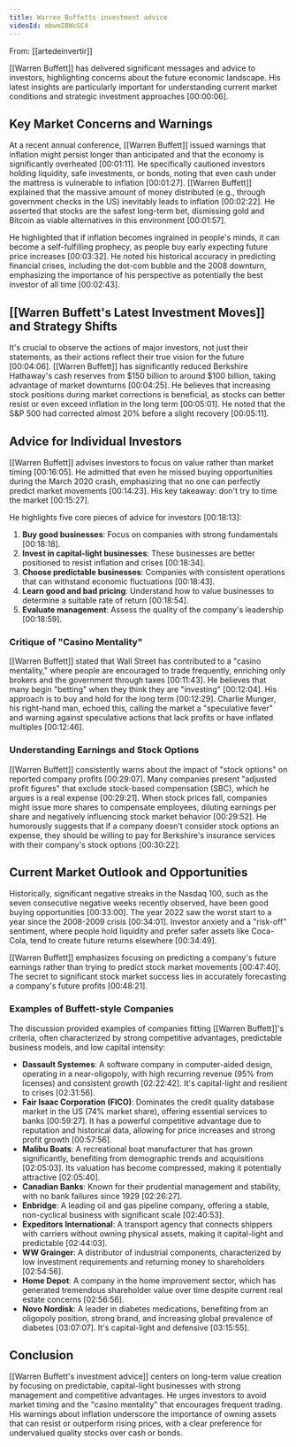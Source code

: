 ```yaml
---
title: Warren Buffetts investment advice
videoId: mbwmIBWcGC4
---
```


From: [[artedeinvertir]] <br/> 

[[Warren Buffett]] has delivered significant messages and advice to investors, highlighting concerns about the future economic landscape. His latest insights are particularly important for understanding current market conditions and strategic investment approaches <a class="yt-timestamp" data-t="00:00:06">[00:00:06]</a>.

## Key Market Concerns and Warnings

At a recent annual conference, [[Warren Buffett]] issued warnings that inflation might persist longer than anticipated and that the economy is significantly overheated <a class="yt-timestamp" data-t="00:01:11">[00:01:11]</a>. He specifically cautioned investors holding liquidity, safe investments, or bonds, noting that even cash under the mattress is vulnerable to inflation <a class="yt-timestamp" data-t="00:01:27">[00:01:27]</a>. [[Warren Buffett]] explained that the massive amount of money distributed (e.g., through government checks in the US) inevitably leads to inflation <a class="yt-timestamp" data-t="00:02:22">[00:02:22]</a>. He asserted that stocks are the safest long-term bet, dismissing gold and Bitcoin as viable alternatives in this environment <a class="yt-timestamp" data-t="00:01:57">[00:01:57]</a>.

He highlighted that if inflation becomes ingrained in people's minds, it can become a self-fulfilling prophecy, as people buy early expecting future price increases <a class="yt-timestamp" data-t="00:03:32">[00:03:32]</a>. He noted his historical accuracy in predicting financial crises, including the dot-com bubble and the 2008 downturn, emphasizing the importance of his perspective as potentially the best investor of all time <a class="yt-timestamp" data-t="00:02:43">[00:02:43]</a>.

## [[Warren Buffett's Latest Investment Moves]] and Strategy Shifts

It's crucial to observe the actions of major investors, not just their statements, as their actions reflect their true vision for the future <a class="yt-timestamp" data-t="00:04:06">[00:04:06]</a>. [[Warren Buffett]] has significantly reduced Berkshire Hathaway's cash reserves from $150 billion to around $100 billion, taking advantage of market downturns <a class="yt-timestamp" data-t="00:04:25">[00:04:25]</a>. He believes that increasing stock positions during market corrections is beneficial, as stocks can better resist or even exceed inflation in the long term <a class="yt-timestamp" data-t="00:05:01">[00:05:01]</a>. He noted that the S&P 500 had corrected almost 20% before a slight recovery <a class="yt-timestamp" data-t="00:05:11">[00:05:11]</a>.

## Advice for Individual Investors

[[Warren Buffett]] advises investors to focus on value rather than market timing <a class="yt-timestamp" data-t="00:16:05">[00:16:05]</a>. He admitted that even he missed buying opportunities during the March 2020 crash, emphasizing that no one can perfectly predict market movements <a class="yt-timestamp" data-t="00:14:23">[00:14:23]</a>. His key takeaway: don't try to time the market <a class="yt-timestamp" data-t="00:15:27">[00:15:27]</a>.

He highlights five core pieces of advice for investors <a class="yt-timestamp" data-t="00:18:13">[00:18:13]</a>:
1.  **Buy good businesses**: Focus on companies with strong fundamentals <a class="yt-timestamp" data-t="00:18:18">[00:18:18]</a>.
2.  **Invest in capital-light businesses**: These businesses are better positioned to resist inflation and crises <a class="yt-timestamp" data-t="00:18:34">[00:18:34]</a>.
3.  **Choose predictable businesses**: Companies with consistent operations that can withstand economic fluctuations <a class="yt-timestamp" data-t="00:18:43">[00:18:43]</a>.
4.  **Learn good and bad pricing**: Understand how to value businesses to determine a suitable rate of return <a class="yt-timestamp" data-t="00:18:54">[00:18:54]</a>.
5.  **Evaluate management**: Assess the quality of the company's leadership <a class="yt-timestamp" data-t="00:18:59">[00:18:59]</a>.

### Critique of "Casino Mentality"

[[Warren Buffett]] stated that Wall Street has contributed to a "casino mentality," where people are encouraged to trade frequently, enriching only brokers and the government through taxes <a class="yt-timestamp" data-t="00:11:43">[00:11:43]</a>. He believes that many begin "betting" when they think they are "investing" <a class="yt-timestamp" data-t="00:12:04">[00:12:04]</a>. His approach is to buy and hold for the long term <a class="yt-timestamp" data-t="00:12:29">[00:12:29]</a>. Charlie Munger, his right-hand man, echoed this, calling the market a "speculative fever" and warning against speculative actions that lack profits or have inflated multiples <a class="yt-timestamp" data-t="00:12:46">[00:12:46]</a>.

### Understanding Earnings and Stock Options

[[Warren Buffett]] consistently warns about the impact of "stock options" on reported company profits <a class="yt-timestamp" data-t="00:29:07">[00:29:07]</a>. Many companies present "adjusted profit figures" that exclude stock-based compensation (SBC), which he argues is a real expense <a class="yt-timestamp" data-t="00:29:21">[00:29:21]</a>. When stock prices fall, companies might issue more shares to compensate employees, diluting earnings per share and negatively influencing stock market behavior <a class="yt-timestamp" data-t="00:29:52">[00:29:52]</a>. He humorously suggests that if a company doesn't consider stock options an expense, they should be willing to pay for Berkshire's insurance services with their company's stock options <a class="yt-timestamp" data-t="00:30:22">[00:30:22]</a>.

## Current Market Outlook and Opportunities

Historically, significant negative streaks in the Nasdaq 100, such as the seven consecutive negative weeks recently observed, have been good buying opportunities <a class="yt-timestamp" data-t="00:33:00">[00:33:00]</a>. The year 2022 saw the worst start to a year since the 2008-2009 crisis <a class="yt-timestamp" data-t="00:34:01">[00:34:01]</a>. Investor anxiety and a "risk-off" sentiment, where people hold liquidity and prefer safer assets like Coca-Cola, tend to create future returns elsewhere <a class="yt-timestamp" data-t="00:34:49">[00:34:49]</a>.

[[Warren Buffett]] emphasizes focusing on predicting a company's future earnings rather than trying to predict stock market movements <a class="yt-timestamp" data-t="00:47:40">[00:47:40]</a>. The secret to significant stock market success lies in accurately forecasting a company's future profits <a class="yt-timestamp" data-t="00:48:21">[00:48:21]</a>.

### Examples of Buffett-style Companies

The discussion provided examples of companies fitting [[Warren Buffett]]'s criteria, often characterized by strong competitive advantages, predictable business models, and low capital intensity:

*   **Dassault Systemes**: A software company in computer-aided design, operating in a near-oligopoly, with high recurring revenue (95% from licenses) and consistent growth <a class="yt-timestamp" data-t="02:22:42">[02:22:42]</a>. It's capital-light and resilient to crises <a class="yt-timestamp" data-t="02:31:56">[02:31:56]</a>.
*   **Fair Isaac Corporation (FICO)**: Dominates the credit quality database market in the US (74% market share), offering essential services to banks <a class="yt-timestamp" data-t="00:59:27">[00:59:27]</a>. It has a powerful competitive advantage due to reputation and historical data, allowing for price increases and strong profit growth <a class="yt-timestamp" data-t="00:57:56">[00:57:56]</a>.
*   **Malibu Boats**: A recreational boat manufacturer that has grown significantly, benefiting from demographic trends and acquisitions <a class="yt-timestamp" data-t="02:05:03">[02:05:03]</a>. Its valuation has become compressed, making it potentially attractive <a class="yt-timestamp" data-t="02:05:40">[02:05:40]</a>.
*   **Canadian Banks**: Known for their prudential management and stability, with no bank failures since 1929 <a class="yt-timestamp" data-t="02:26:27">[02:26:27]</a>.
*   **Enbridge**: A leading oil and gas pipeline company, offering a stable, non-cyclical business with significant scale <a class="yt-timestamp" data-t="02:40:53">[02:40:53]</a>.
*   **Expeditors International**: A transport agency that connects shippers with carriers without owning physical assets, making it capital-light and predictable <a class="yt-timestamp" data-t="02:44:03">[02:44:03]</a>.
*   **WW Grainger**: A distributor of industrial components, characterized by low investment requirements and returning money to shareholders <a class="yt-timestamp" data-t="02:54:56">[02:54:56]</a>.
*   **Home Depot**: A company in the home improvement sector, which has generated tremendous shareholder value over time despite current real estate concerns <a class="yt-timestamp" data-t="02:56:56">[02:56:56]</a>.
*   **Novo Nordisk**: A leader in diabetes medications, benefiting from an oligopoly position, strong brand, and increasing global prevalence of diabetes <a class="yt-timestamp" data-t="03:07:07">[03:07:07]</a>. It's capital-light and defensive <a class="yt-timestamp" data-t="03:15:55">[03:15:55]</a>.

## Conclusion

[[Warren Buffett's investment advice]] centers on long-term value creation by focusing on predictable, capital-light businesses with strong management and competitive advantages. He urges investors to avoid market timing and the "casino mentality" that encourages frequent trading. His warnings about inflation underscore the importance of owning assets that can resist or outperform rising prices, with a clear preference for undervalued quality stocks over cash or bonds.
